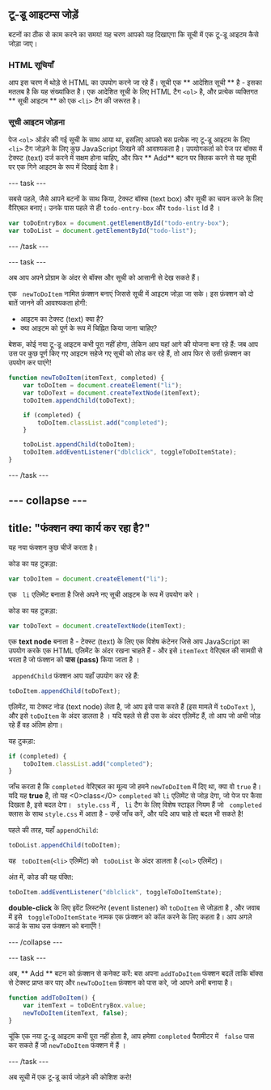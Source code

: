 ## टू-डू आइटम्स जोड़ें
बटनों का ठीक से काम करने का समय! यह चरण आपको यह दिखाएगा कि सूची में एक टू-डू आइटम कैसे जोड़ा जाए।

### HTML सूचियाँ
आप इस चरण में थोड़े से HTML का उपयोग करने जा रहे हैं। सूची एक ** आदेशित सूची ** है - इसका मतलब है कि यह संख्यांकित है। एक आदेशित सूची के लिए HTML टैग `<ol>` है, और प्रत्येक व्यक्तिगत ** सूची आइटम ** को एक `<li>` टैग की जरूरत है।

### सूची आइटम जोड़ना
पेज `<ol>` ऑर्डर की गई सूची के साथ आया था, इसलिए आपको बस प्रत्येक नए टू-डू आइटम के लिए `<li>` टैग जोड़ने के लिए कुछ JavaScript लिखने की आवश्यकता है। उपयोगकर्ता को पेज पर बॉक्स में टेक्स्ट (text) दर्ज करने में सक्षम होना चाहिए, और फिर ** Add** बटन पर क्लिक करने से यह सूची पर एक गिने आइटम के रूप में दिखाई देता है।

--- task ---

सबसे पहले, जैसे आपने बटनों के साथ किया, टेक्स्ट बॉक्स (text box) और सूची का चयन करने के लिए वैरिएबल बनाएं। उनके पास पहले से ही ` todo-entry-box ` और ` todo-list ` Id है ।

```JavaScript
var toDoEntryBox = document.getElementById("todo-entry-box");
var toDoList = document.getElementById("todo-list");
```

--- /task ---

--- task ---

अब आप अपने प्रोग्राम के अंदर से बॉक्स और सूची को आसानी से देख सकते हैं।

एक ` newToDoItem` नामित फ़ंक्शन बनाएं जिससे सूची में आइटम जोड़ा जा सके। इस फ़ंक्शन को दो बातें जानने की आवश्यकता होगी:
  - आइटम का टेक्स्ट (text) क्या है?
  - क्या आइटम को पूर्ण के रूप में चिह्नित किया जाना चाहिए?

बेशक, कोई नया टू-डू आइटम कभी पूरा नहीं होगा, लेकिन आप यहां आगे की योजना बना रहे हैं: जब आप उस पर कुछ पूर्ण किए गए आइटम सहेजे गए सूची को लोड कर रहे हैं, तो आप फिर से उसी फ़ंक्शन का उपयोग कर पाएंगे!

```JavaScript
function newToDoItem(itemText, completed) {
    var toDoItem = document.createElement("li");
    var toDoText = document.createTextNode(itemText);
    toDoItem.appendChild(toDoText);

    if (completed) {
        toDoItem.classList.add("completed");
    }

    toDoList.appendChild(toDoItem);
    toDoItem.addEventListener("dblclick", toggleToDoItemState);
}
```

--- /task ---

--- collapse ---
---
title: "फंक्शन क्या कार्य कर रहा है?"
---

यह नया फंक्शन कुछ चीजें करता है।

कोड का यह टुकड़ा:

```JavaScript
var toDoItem = document.createElement("li");
```

एक ` li` एलिमेंट बनाता है जिसे अपने नए सूची आइटम के रूप में उपयोग करे ।

कोड का यह टुकड़ा:

```JavaScript
var toDoText = document.createTextNode(itemText);
```

एक **text node** बनाता है - टेक्स्ट (text) के लिए एक विशेष कंटेनर जिसे आप JavaScript का उपयोग करके एक HTML एलिमेंट के अंदर रखना चाहते हैं - और इसे `itemText` वेरिएबल की सामग्री से भरता है जो फंक्शन को **पास (pass)** किया जाता है ।

` appendChild` फंक्शन आप यहाँ उपयोग कर रहे हैं:

```JavaScript
toDoItem.appendChild(toDoText);
```

एलिमेंट, या टेक्स्ट नोड (text node) लेता है, जो आप इसे पास करते हैं (इस मामले में ` toDoText ` ), और इसे ` toDoItem ` के अंदर डालता है । यदि पहले से ही उस के अंदर एलिमेंट हैं, तो आप जो अभी जोड़ रहे हैं वह अंतिम होगा।

यह टुकड़ा:

```JavaScript
if (completed) {
    toDoItem.classList.add("completed");
}
```

जाँच करता है कि `completed` वेरिएबल का मूल्य जो हमने `newToDoItem` में दिए था, क्या वो `true` है। यदि यह **true** है, तो यह <0>class</0> `completed` को `li` एलिमेंट से जोड़ देगा, जो पेज पर कैसा दिखता है, इसे बदल देगा। ` style.css` में , ` li` टैग के लिए विशेष स्टाइल नियम हैं जो ` completed` क्लास के साथ ` style.css ` में आता है - उन्हें जाँच करें, और यदि आप चाहे तो बदल भी सकते है!

पहले की तरह, यहाँ `appendChild`:

```JavaScript
toDoList.appendChild(toDoItem);
```

यह ` toDoItem`(`<li>` एलिमेंट) को ` toDoList` के अंदर डालता है (`<ol>` एलिमेंट)।

अंत में, कोड की यह पंक्ति:

```JavaScript
toDoItem.addEventListener("dblclick", toggleToDoItemState);
```

**double-click** के लिए इवेंट लिस्टनेर (event listener) को `toDoItem` से जोड़ता है , और जवाब में इसे ` toggleToDoItemState` नामक एक फ़ंक्शन को कॉल करने के लिए कहता है। आप अगले कार्ड के साथ उस फंक्शन को बनाएँगे !

--- /collapse ---

--- task ---

अब, ** Add ** बटन को फ़ंक्शन से कनेक्ट करें: बस अपना ` addToDoItem ` फंक्शन बदलें ताकि बॉक्स से टेक्स्ट प्राप्त कर पाए और ` newToDoItem ` फ़ंक्शन को पास करे, जो आपने अभी बनाया है।

```JavaScript
function addToDoItem() {
    var itemText = toDoEntryBox.value;
    newToDoItem(itemText, false);
}
```

चूंकि एक नया टू-डू आइटम कभी पूरा नहीं होता है, आप हमेशा `completed` पैरामीटर में ` false` पास कर सकते हैं जो `newToDoItem` फंक्शन में हैं ।

--- /task ---

अब सूची में एक टू-डू कार्य जोड़ने की कोशिश करो!
